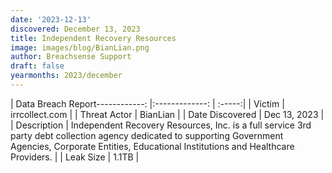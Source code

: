 ```yaml
---
date: '2023-12-13'
discovered: December 13, 2023
title: Independent Recovery Resources
image: images/blog/BianLian.png
author: Breachsense Support
draft: false
yearmonths: 2023/december
---
```


| Data Breach Report------------:     |:-------------:    | :-----:|
| Victim      | irrcollect.com      | 
| Threat Actor      | BianLian      | 
| Date Discovered      | Dec 13, 2023      | 
| Description      | Independent Recovery Resources, Inc. is a full service 3rd party debt collection agency dedicated to supporting Government Agencies, Corporate Entities, Educational Institutions and Healthcare Providers.      | 
| Leak Size      | 1.1TB      | 

